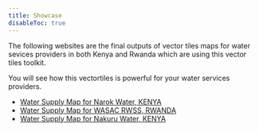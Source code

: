 ```yaml
---
title: Showcase
disableToc: true
---
```


The following websites are the final outputs of vector tiles maps for water sevices providers in both Kenya and Rwanda which are using this vector tiles toolkit.

You will see how this vectortiles is powerful for your water services providers.

- [Water Supply Map for Narok Water, KENYA](../casestudies/narok)
- [Water Supply Map for WASAC RWSS, RWANDA](../casestudies/wasac)
- [Water Supply Map for Nakuru Water, KENYA](../casestudies/nakuru)
